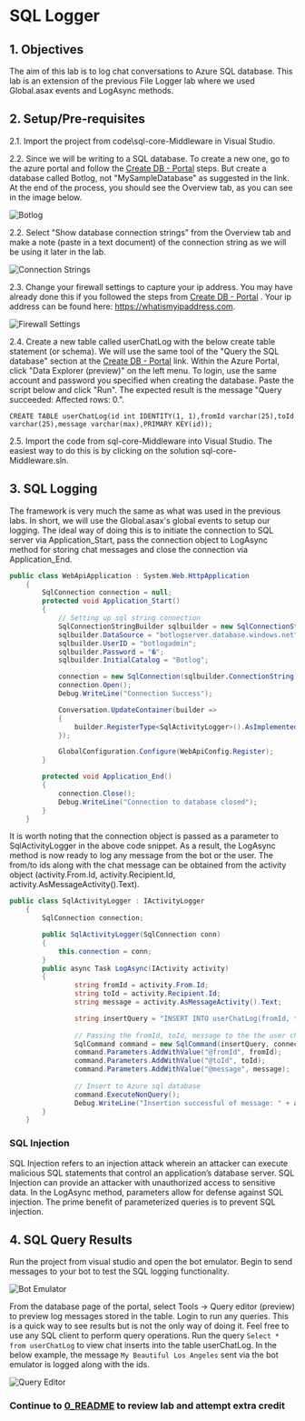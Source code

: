 # SQL Logger

## 1.	Objectives

The aim of this lab is to log chat conversations to Azure SQL database. This lab is an extension of the previous File Logger lab where we used Global.asax events and LogAsync methods.

## 2.	Setup/Pre-requisites

2.1.   Import the project from code\sql-core-Middleware in Visual Studio.

2.2.   Since we will be writing to a SQL database. To create a new one, go to the azure portal and follow the [Create DB - Portal](https://docs.microsoft.com/en-us/azure/sql-database/sql-database-get-started-portal) steps. But create a database called Botlog, not "MySampleDatabase" as suggested in the link. At the end of the process, you should see the Overview tab, as you can see in the image below.

![Botlog](images/BotLog.png)

2.2.   Select "Show database connection strings" from the Overview tab and make a note (paste in a text document) of the connection string as we will be using it later in the lab.

![Connection Strings](images/ConnectionStrings.png)

2.3.   Change your firewall settings to capture your ip address. You may have already done this if you followed the steps from [Create DB - Portal](https://docs.microsoft.com/en-us/azure/sql-database/sql-database-get-started-portal) . Your ip address can be found here: <https://whatismyipaddress.com>.

![Firewall Settings](images/FirewallSettings.png)

2.4.   Create a new table called userChatLog with the below create table statement (or schema). We will use the same tool of the "Query the SQL database" section at the [Create DB - Portal](https://docs.microsoft.com/en-us/azure/sql-database/sql-database-get-started-portal) link. Within the Azure Portal, click "Data Explorer (preview)" on the left menu. To login, use the same account and password you specified when creating the database. Paste the script below and click "Run". The expected result is the message "Query succeeded: Affected rows: 0.". 

```
CREATE TABLE userChatLog(id int IDENTITY(1, 1),fromId varchar(25),toId varchar(25),message varchar(max),PRIMARY KEY(id));
```

2.5.   Import the code from sql-core-Middleware into Visual Studio. The easiest way to do this is by clicking on the solution sql-core-Middleware.sln.

## 3.  SQL Logging

The framework is very much the same as what was used in the previous labs. In short, we will use the Global.asax's global events to setup our logging. The ideal way of doing this is to initiate the connection to SQL server via Application_Start, pass the connection object to LogAsync method for storing chat messages and close the connection via Application_End.

````c#
public class WebApiApplication : System.Web.HttpApplication
    {
        SqlConnection connection = null;
        protected void Application_Start()
        {
            // Setting up sql string connection
            SqlConnectionStringBuilder sqlbuilder = new SqlConnectionStringBuilder();
            sqlbuilder.DataSource = "botlogserver.database.windows.net";
            sqlbuilder.UserID = "botlogadmin";
            sqlbuilder.Password = "�";
            sqlbuilder.InitialCatalog = "Botlog";

            connection = new SqlConnection(sqlbuilder.ConnectionString);
            connection.Open();
            Debug.WriteLine("Connection Success");

            Conversation.UpdateContainer(builder =>
            {
                builder.RegisterType<SqlActivityLogger>().AsImplementedInterfaces().InstancePerDependency().WithParameter("conn", connection);
            });

            GlobalConfiguration.Configure(WebApiConfig.Register);
        }

        protected void Application_End()
        {
            connection.Close();
            Debug.WriteLine("Connection to database closed");
        }
    }
````

It is worth noting that the connection object is passed as a parameter to SqlActivityLogger in the above code snippet. As a result, the LogAsync method is now ready to log any message from the bot or the user. The from/to ids along with the chat message can be obtained from the activity object (activity.From.Id, activity.Recipient.Id, activity.AsMessageActivity().Text).

````c#
public class SqlActivityLogger : IActivityLogger
    {
        SqlConnection connection;

        public SqlActivityLogger(SqlConnection conn)
        {
            this.connection = conn;
        }
        public async Task LogAsync(IActivity activity)
        {
                string fromId = activity.From.Id;
                string toId = activity.Recipient.Id;
                string message = activity.AsMessageActivity().Text;

                string insertQuery = "INSERT INTO userChatLog(fromId, toId, message) VALUES (@fromId,@toId,@message)";
                
                // Passing the fromId, toId, message to the the user chatlog table 
                SqlCommand command = new SqlCommand(insertQuery, connection);
                command.Parameters.AddWithValue("@fromId", fromId);
                command.Parameters.AddWithValue("@toId", toId);
                command.Parameters.AddWithValue("@message", message);
              
                // Insert to Azure sql database
                command.ExecuteNonQuery();
                Debug.WriteLine("Insertion successful of message: " + activity.AsMessageActivity().Text);   
        }
    }
````

### SQL Injection 

SQL Injection refers to an injection attack wherein an attacker can execute malicious SQL statements that control an application’s database server. SQL Injection can provide an attacker with unauthorized access to sensitive data. In the LogAsync method, parameters allow for defense against SQL injection. The prime benefit of parameterized queries is to prevent SQL injection.

## 4.  SQL Query Results

Run the project from visual studio and open the bot emulator. Begin to send messages to your bot to test the SQL logging functionality.

![Bot Emulator](images/BotEmulator.png)

From the database page of the portal, select Tools -> Query editor (preview) to preview log messages stored in the table. Login to run any queries.
This is a quick way to see results but is not the only way of doing it. Feel free to use any SQL client to perform query operations. Run the query ````Select * from userChatLog```` to view chat inserts into the table userChatLog. In the below example, the message ````My Beautiful Los Angeles```` sent via the bot emulator is logged along with the ids.

![Query Editor](images/QueryEditor.png)


### Continue to [0_README](../0_README.md) to review lab and attempt extra credit